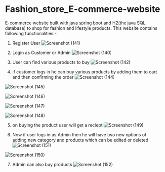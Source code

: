 # Fashion_store_E-commerce-website
E-commerce website built with java spring boot and H2(the java SQL database) to shop for fashion and lifestyle products.
This website contains following functionalities:-
1. Register User
![Screenshot (141)](https://user-images.githubusercontent.com/46165186/152401038-0461d216-9591-4435-a469-f2e0a9e40aca.png)

2. Login as Customer or Admin
![Screenshot (140)](https://user-images.githubusercontent.com/46165186/152400929-deb65fbe-95ed-436f-9e09-add9911a5c77.png)

3. User can find various products to buy
![Screenshot (142)](https://user-images.githubusercontent.com/46165186/152401154-6bb1a1b8-6575-4be1-a447-47cd10a57a24.png)

4. if customer logs in he can buy various products by adding them to cart and then confirming the order
![Screenshot (144)](https://user-images.githubusercontent.com/46165186/152401206-152b9d84-ff5c-4733-94f4-98452f519d39.png)

![Screenshot (145)](https://user-images.githubusercontent.com/46165186/152401260-da7f0dad-ed88-4420-b359-cbcaa2e67c16.png)

![Screenshot (146)](https://user-images.githubusercontent.com/46165186/152401309-6d50f960-48d8-49c7-a113-b2e0c3acda9b.png)

![Screenshot (147)](https://user-images.githubusercontent.com/46165186/152401347-e15065f1-9b8a-4f0c-93df-63be44ed8599.png)

![Screenshot (148)](https://user-images.githubusercontent.com/46165186/152401374-f638e3dd-6f9e-4158-a2e7-88385b9f60ba.png)

5. on buying the product user will get a reciept
![Screenshot (149)](https://user-images.githubusercontent.com/46165186/152401455-6f6d144e-64d0-4877-b96e-e1a24207a32e.png)

6. Now if user logs in as Admin then he will have two new options of adding new category and products which can be edited or deleted
![Screenshot (151)](https://user-images.githubusercontent.com/46165186/152401630-e8ab9ea6-a53e-4be2-9da6-3ca518e81621.png)

![Screenshot (150)](https://user-images.githubusercontent.com/46165186/152401666-76f0cedd-4921-4b34-bc0e-3e56e8e9eff0.png)

7. Admin can also buy products
![Screenshot (152)](https://user-images.githubusercontent.com/46165186/152401757-82f1b38e-ea03-4bf9-95d9-68fe8320e803.png)


